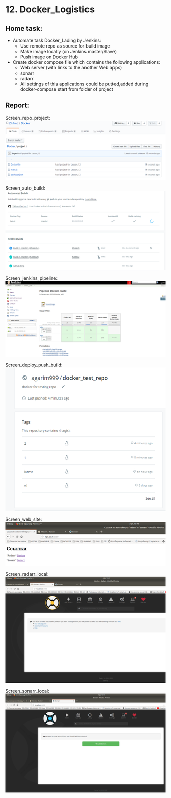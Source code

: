 # 12. Docker_Logistics

## Home task:
 - Automate task Docker_Lading by Jenkins:
   - Use remote repo as source for build image
   - Make image locally (on Jenkins master/Slave)
   - Push image on Docker Hub
 - Create docker compose file which contains the following applications:
   - Web server (with links to the another Web apps)
   - sonarr
   - radarr
   - All settings of this applications could be putted,added during docker-compose start from folder of project
  
## Report: 

Screen_repo_project: ![](https://github.com/ZikFred/sa.it-academy.by/blob/m-sa2-06-19/emarchik/lesson_12/images/1.PNG)

Screen_auto_build: ![](https://github.com/ZikFred/sa.it-academy.by/blob/m-sa2-06-19/emarchik/lesson_12/images/2.PNG)

Screen_jenkins_pipeline: ![](https://github.com/ZikFred/sa.it-academy.by/blob/m-sa2-06-19/emarchik/lesson_12/images/3.PNG)

Screen_deploy_push_build: ![](https://github.com/ZikFred/sa.it-academy.by/blob/m-sa2-06-19/emarchik/lesson_12/images/4.PNG)

Screen_web_site: ![](https://github.com/ZikFred/sa.it-academy.by/blob/m-sa2-06-19/emarchik/lesson_12/images/5.png)

Screen_radarr_local: ![](https://github.com/ZikFred/sa.it-academy.by/blob/m-sa2-06-19/emarchik/lesson_12/images/6.png)

Screen_sonarr_local: ![](https://github.com/ZikFred/sa.it-academy.by/blob/m-sa2-06-19/emarchik/lesson_12/images/7.png)
